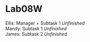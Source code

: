 # Lab08W
Ellis: Manager + Subtask 1 *Unfinished*    
Mandy: Subtask 1  *Unfinished*  
James: Subtask 2 *Unfinished*  
